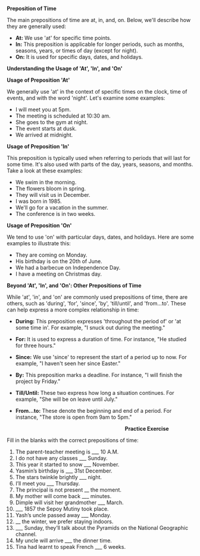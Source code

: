 ﻿`                                                                    `**Preposition of Time**

The main prepositions of time are at, in, and, on. Below, we'll describe how they are generally used:

- **At:** We use 'at' for specific time points.
- **In:** This preposition is applicable for longer periods, such as months, seasons, years, or times of day (except for night).
- **On:** It is used for specific days, dates, and holidays.

**Understanding the Usage of 'At', 'In', and 'On'**

**Usage of Preposition 'At'**

We generally use 'at' in the context of specific times on the clock, time of events, and with the word 'night'. Let's examine some examples:

- I will meet you at 5pm.
- The meeting is scheduled at 10:30 am.
- She goes to the gym at night.
- The event starts at dusk.
- We arrived at midnight.

**Usage of Preposition 'In'**

This preposition is typically used when referring to periods that will last for some time. It's also used with parts of the day, years, seasons, and months. Take a look at these examples:

- We swim in the morning.
- The flowers bloom in spring.
- They will visit us in December.
- I was born in 1985.
- We'll go for a vacation in the summer.
- The conference is in two weeks.

**Usage of Preposition 'On'**

We tend to use 'on' with particular days, dates, and holidays. Here are some examples to illustrate this:

- They are coming on Monday.
- His birthday is on the 20th of June.
- We had a barbecue on Independence Day.
- I have a meeting on Christmas day.

**Beyond 'At', 'In', and 'On': Other Prepositions of Time**

While 'at', 'in', and 'on' are commonly used prepositions of time, there are others, such as 'during', 'for', 'since', 'by', 'till/until', and 'from…to'. These can help express a more complex relationship in time:

- **During:** This preposition expresses 'throughout the period of' or 'at some time in'. For example, "I snuck out during the meeting."
- **For:** It is used to express a duration of time. For instance, "He studied for three hours."
- **Since:** We use 'since' to represent the start of a period up to now. For example, "I haven't seen her since Easter."
- **By:** This preposition marks a deadline. For instance, "I will finish the project by Friday."
- **Till/Until:** These two express how long a situation continues. For example, "She will be on leave until July."
- **From…to:** These denote the beginning and end of a period. For instance, "The store is open from 9am to 5pm."

  `                                         `**Practice Exercise**

Fill in the blanks with the correct prepositions of time:

1. The parent-teacher meeting is \_\_\_ 10 A.M.
1. I do not have any classes \_\_\_ Sunday.
1. This year it started to snow \_\_\_ November.
1. Yasmin’s birthday is \_\_\_ 31st December.
1. The stars twinkle brightly \_\_\_ night.
1. I’ll meet you \_\_\_ Thursday.
1. The principal is not present \_\_ the moment.
1. My mother will come back \_\_\_ minutes.
1. Dimple will visit her grandmother \_\_\_ March.
1. \_\_\_ 1857 the Sepoy Mutiny took place.
1. Yash’s uncle passed away \_\_\_ Monday.
1. \_\_ the winter, we prefer staying indoors.
1. \_\_\_ Sunday, they’ll talk about the Pyramids on the National Geographic channel.
1. My uncle will arrive \_\_\_ the dinner time.
1. Tina had learnt to speak French \_\_\_ 6 weeks.


